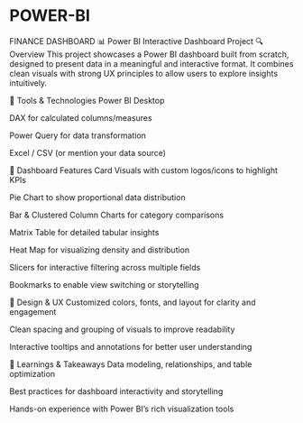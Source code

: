 # POWER-BI
FINANCE DASHBOARD
📊 Power BI Interactive Dashboard Project
🔍 Overview
This project showcases a Power BI dashboard built from scratch, designed to present data in a meaningful and interactive format. It combines clean visuals with strong UX principles to allow users to explore insights intuitively.

🧰 Tools & Technologies
Power BI Desktop

DAX for calculated columns/measures

Power Query for data transformation

Excel / CSV (or mention your data source)

🎯 Dashboard Features
Card Visuals with custom logos/icons to highlight KPIs

Pie Chart to show proportional data distribution

Bar & Clustered Column Charts for category comparisons

Matrix Table for detailed tabular insights

Heat Map for visualizing density and distribution

Slicers for interactive filtering across multiple fields

Bookmarks to enable view switching or storytelling

🎨 Design & UX
Customized colors, fonts, and layout for clarity and engagement

Clean spacing and grouping of visuals to improve readability

Interactive tooltips and annotations for better user understanding

🧠 Learnings & Takeaways
Data modeling, relationships, and table optimization

Best practices for dashboard interactivity and storytelling

Hands-on experience with Power BI’s rich visualization tools

